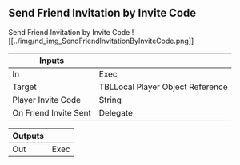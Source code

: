 ## Send Friend Invitation by Invite Code
Send Friend Invitation by Invite Code
![[../img/nd_img_SendFriendInvitationByInviteCode.png]]

|Inputs||
|--|--|
| In | Exec |
| Target | TBLLocal Player Object Reference |
| Player Invite Code | String |
| On Friend Invite Sent | Delegate |

|Outputs||
|--|--|
| Out | Exec |
